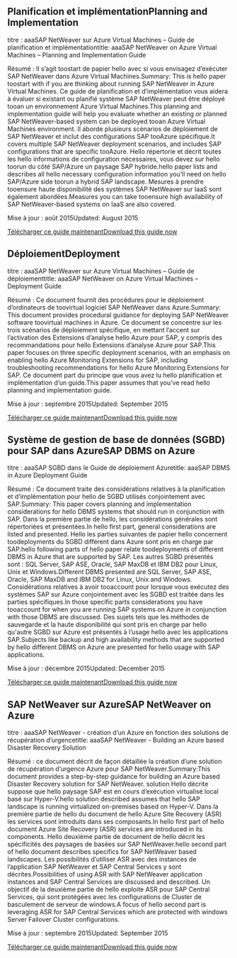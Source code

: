 
## <a name="planning-and-implementation"></a><span data-ttu-id="37a87-101">Planification et implémentation</span><span class="sxs-lookup"><span data-stu-id="37a87-101">Planning and Implementation</span></span>
<span data-ttu-id="37a87-102">titre : aaaSAP NetWeaver sur Azure Virtual Machines – Guide de planification et implémentation</span><span class="sxs-lookup"><span data-stu-id="37a87-102">title: aaaSAP NetWeaver on Azure Virtual Machines – Planning and Implementation Guide</span></span>

<span data-ttu-id="37a87-103">Résumé : Il s’agit toostart de papier hello avec si vous envisagez d’exécuter SAP NetWeaver dans Azure Virtual Machines.</span><span class="sxs-lookup"><span data-stu-id="37a87-103">Summary: This is hello paper toostart with if you are thinking about running SAP NetWeaver in Azure Virtual Machines.</span></span> <span data-ttu-id="37a87-104">Ce guide de planification et d’implémentation vous aidera à évaluer si existant ou planifié système SAP NetWeaver peut être déployé tooan un environnement Azure Virtual Machines.</span><span class="sxs-lookup"><span data-stu-id="37a87-104">This planning and implementation guide will help you evaluate whether an existing or planned SAP NetWeaver-based system can be deployed tooan Azure Virtual Machines environment.</span></span> <span data-ttu-id="37a87-105">Il aborde plusieurs scénarios de déploiement de SAP NetWeaver et inclut des configurations SAP tooAzure spécifique.</span><span class="sxs-lookup"><span data-stu-id="37a87-105">It covers multiple SAP NetWeaver deployment scenarios, and includes SAP configurations that are specific tooAzure.</span></span> <span data-ttu-id="37a87-106">Hello répertorie et décrit toutes les hello informations de configuration nécessaires, vous devez sur hello toorun du côté SAP/Azure un paysage SAP hybride.</span><span class="sxs-lookup"><span data-stu-id="37a87-106">hello paper lists and describes all hello necessary configuration information you’ll need on hello SAP/Azure side toorun a hybrid SAP landscape.</span></span> <span data-ttu-id="37a87-107">Mesures à prendre tooensure haute disponibilité des systèmes SAP NetWeaver sur IaaS sont également abordées.</span><span class="sxs-lookup"><span data-stu-id="37a87-107">Measures you can take tooensure high availability of SAP NetWeaver-based systems on IaaS are also covered.</span></span>

<span data-ttu-id="37a87-108">Mise à jour : août 2015</span><span class="sxs-lookup"><span data-stu-id="37a87-108">Updated: August 2015</span></span>

[<span data-ttu-id="37a87-109">Télécharger ce guide maintenant</span><span class="sxs-lookup"><span data-stu-id="37a87-109">Download this guide now</span></span>](http://go.microsoft.com/fwlink/?LinkId=397963)

## <a name="deployment"></a><span data-ttu-id="37a87-110">Déploiement</span><span class="sxs-lookup"><span data-stu-id="37a87-110">Deployment</span></span>
<span data-ttu-id="37a87-111">titre : aaaSAP NetWeaver sur Azure Virtual Machines – Guide de déploiement</span><span class="sxs-lookup"><span data-stu-id="37a87-111">title: aaaSAP NetWeaver on Azure Virtual Machines – Deployment Guide</span></span>

<span data-ttu-id="37a87-112">Résumé : Ce document fournit des procédures pour le déploiement d’ordinateurs de toovirtual logiciel SAP NetWeaver dans Azure.</span><span class="sxs-lookup"><span data-stu-id="37a87-112">Summary: This document provides procedural guidance for deploying SAP NetWeaver software toovirtual machines in Azure.</span></span> <span data-ttu-id="37a87-113">Ce document se concentre sur les trois scénarios de déploiement spécifique, en mettant l’accent sur l’activation des Extensions d’analyse hello Azure pour SAP, y compris des recommandations pour hello Extensions d’analyse Azure pour SAP.</span><span class="sxs-lookup"><span data-stu-id="37a87-113">This paper focuses on three specific deployment scenarios, with an emphasis on enabling hello Azure Monitoring Extensions for SAP, including troubleshooting recommendations for hello Azure Monitoring Extensions for SAP.</span></span> <span data-ttu-id="37a87-114">Ce document part du principe que vous avez lu hello planification et implémentation d’un guide.</span><span class="sxs-lookup"><span data-stu-id="37a87-114">This paper assumes that you’ve read hello planning and implementation guide.</span></span>

<span data-ttu-id="37a87-115">Mise à jour : septembre 2015</span><span class="sxs-lookup"><span data-stu-id="37a87-115">Updated: September 2015</span></span>

[<span data-ttu-id="37a87-116">Télécharger ce guide maintenant</span><span class="sxs-lookup"><span data-stu-id="37a87-116">Download this guide now</span></span>](http://go.microsoft.com/fwlink/?LinkId=397964)

## <a name="sap-dbms-on-azure"></a><span data-ttu-id="37a87-117">Système de gestion de base de données (SGBD) pour SAP dans Azure</span><span class="sxs-lookup"><span data-stu-id="37a87-117">SAP DBMS on Azure</span></span>
<span data-ttu-id="37a87-118">titre : aaaSAP SGBD dans le Guide de déploiement Azure</span><span class="sxs-lookup"><span data-stu-id="37a87-118">title: aaaSAP DBMS in Azure Deployment Guide</span></span>

<span data-ttu-id="37a87-119">Résumé : Ce document traite des considérations relatives à la planification et d’implémentation pour hello de SGBD utilisés conjointement avec SAP.</span><span class="sxs-lookup"><span data-stu-id="37a87-119">Summary: This paper covers planning and implementation considerations for hello DBMS systems that should run in conjunction with SAP.</span></span> <span data-ttu-id="37a87-120">Dans la première partie de hello, les considérations générales sont répertoriées et présentées.</span><span class="sxs-lookup"><span data-stu-id="37a87-120">In hello first part, general considerations are listed and presented.</span></span> <span data-ttu-id="37a87-121">Hello les parties suivantes de papier hello concernent toodeployments du SGBD différent dans Azure sont pris en charge par SAP.</span><span class="sxs-lookup"><span data-stu-id="37a87-121">hello following parts of hello paper relate toodeployments of different DBMS in Azure that are supported by SAP.</span></span> <span data-ttu-id="37a87-122">Les autres SGBD présentés sont : SQL Server, SAP ASE, Oracle, SAP MaxDB et IBM DB2 pour Linux, Unix et Windows.</span><span class="sxs-lookup"><span data-stu-id="37a87-122">Different DBMS presented are SQL Server, SAP ASE, Oracle, SAP MaxDB and IBM DB2 for Linux, Unix and Windows.</span></span> <span data-ttu-id="37a87-123">Considérations relatives à avoir tooaccount pour lorsque vous exécutez des systèmes SAP sur Azure conjointement avec les SGBD est traitée dans les parties spécifiques.</span><span class="sxs-lookup"><span data-stu-id="37a87-123">In those specific parts considerations you have tooaccount for when you are running SAP systems on Azure in conjunction with those DBMS are discussed.</span></span> <span data-ttu-id="37a87-124">Des sujets tels que les méthodes de sauvegarde et la haute disponibilité qui sont pris en charge par hello qu'autre SGBD sur Azure est présentés à l’usage hello avec les applications SAP.</span><span class="sxs-lookup"><span data-stu-id="37a87-124">Subjects like backup and high availability methods that are supported by hello different DBMS on Azure are presented for hello usage with SAP applications.</span></span>

<span data-ttu-id="37a87-125">Mise à jour : décembre 2015</span><span class="sxs-lookup"><span data-stu-id="37a87-125">Updated: December 2015</span></span>

[<span data-ttu-id="37a87-126">Télécharger ce guide maintenant</span><span class="sxs-lookup"><span data-stu-id="37a87-126">Download this guide now</span></span>](http://go.microsoft.com/fwlink/?LinkId=397965)

## <a name="sap-netweaver-on-azure"></a><span data-ttu-id="37a87-127">SAP NetWeaver sur Azure</span><span class="sxs-lookup"><span data-stu-id="37a87-127">SAP NetWeaver on Azure</span></span>
<span data-ttu-id="37a87-128">titre : aaaSAP NetWeaver - création d’un Azure en fonction des solutions de récupération d’urgence</span><span class="sxs-lookup"><span data-stu-id="37a87-128">title: aaaSAP NetWeaver - Building an Azure based Disaster Recovery Solution</span></span>

<span data-ttu-id="37a87-129">Résumé : ce document décrit de façon détaillée la création d’une solution de récupération d’urgence Azure pour SAP NetWeaver.</span><span class="sxs-lookup"><span data-stu-id="37a87-129">Summary:This document provides a step-by-step guidance for building an Azure based Disaster Recovery solution for SAP NetWeaver.</span></span> <span data-ttu-id="37a87-130">solution Hello décrite suppose que hello paysage SAP est en cours d’exécution virtualisé local basé sur Hyper-V.</span><span class="sxs-lookup"><span data-stu-id="37a87-130">hello solution described assumes that hello SAP landscape is running virtualized on-premises based on Hyper-V.</span></span> <span data-ttu-id="37a87-131">Dans la première partie de hello du document de hello Azure Site Recovery (ASR) les services sont introduits dans ses composants.</span><span class="sxs-lookup"><span data-stu-id="37a87-131">In hello first part of hello document Azure Site Recovery (ASR) services are introduced in its components.</span></span> <span data-ttu-id="37a87-132">Hello deuxième partie de document de hello décrit les spécificités des paysages de basées sur SAP NetWeaver.</span><span class="sxs-lookup"><span data-stu-id="37a87-132">hello second part of hello document describes specifics for SAP NetWeaver based landscapes.</span></span> <span data-ttu-id="37a87-133">Les possibilités d’utiliser ASR avec des instances de l’application SAP NetWeaver et SAP Central Services y sont décrites.</span><span class="sxs-lookup"><span data-stu-id="37a87-133">Possibilities of using ASR with SAP NetWeaver application instances and SAP Central Services are discussed and described.</span></span> <span data-ttu-id="37a87-134">Un objectif de la deuxième partie de hello exploite ASR pour SAP Central Services, qui sont protégées avec les configurations de Cluster de basculement de serveur de windows.</span><span class="sxs-lookup"><span data-stu-id="37a87-134">A focus of hello second part is leveraging ASR for SAP Central Services which are protected with windows Server Failover Cluster configurations.</span></span>

<span data-ttu-id="37a87-135">Mise à jour : septembre 2015</span><span class="sxs-lookup"><span data-stu-id="37a87-135">Updated: September 2015</span></span>

[<span data-ttu-id="37a87-136">Télécharger ce guide maintenant</span><span class="sxs-lookup"><span data-stu-id="37a87-136">Download this guide now</span></span>](http://go.microsoft.com/fwlink/?LinkID=521971)

